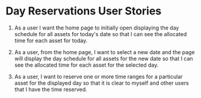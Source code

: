 # Day Reservations User Stories

1. As a user I want the home page to initially open displaying the day schedule for all assets for today's date so that
I can see the allocated time for each asset for today.

2. As a user, from the home page,  I want to select a new date and the page will display the day schedule for all assets for the new date so that I can see the allocated time for each asset for the selected day.

3. As a user, I want to reserve one or more time ranges for a particular asset for the displayed day so that it is clear to myself and other users that I have the time reserved.
